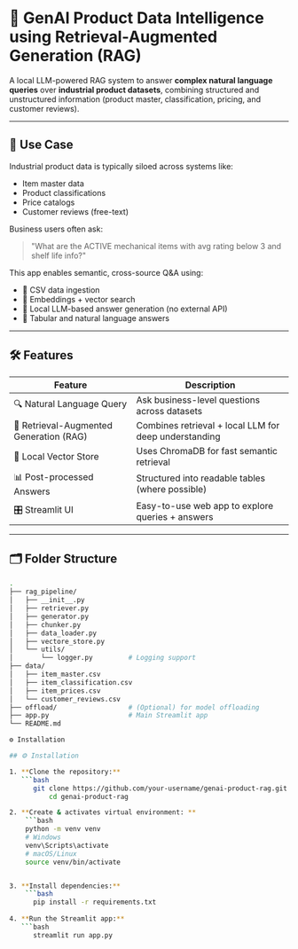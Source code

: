 # 🧠 GenAI Product Data Intelligence using Retrieval-Augmented Generation (RAG)

A local LLM-powered RAG system to answer **complex natural language queries** over **industrial product datasets**, combining structured and unstructured information (product master, classification, pricing, and customer reviews).

---

## 📌 Use Case

Industrial product data is typically siloed across systems like:
- Item master data
- Product classifications
- Price catalogs
- Customer reviews (free-text)

Business users often ask:
> "What are the ACTIVE mechanical items with avg rating below 3 and shelf life info?"

This app enables semantic, cross-source Q&A using:
- 📄 CSV data ingestion
- 🧠 Embeddings + vector search
- 🤖 Local LLM-based answer generation (no external API)
- 🧾 Tabular and natural language answers

---

## 🛠️ Features

| Feature | Description |
|--------|-------------|
| 🔍 Natural Language Query | Ask business-level questions across datasets |
| 🧠 Retrieval-Augmented Generation (RAG) | Combines retrieval + local LLM for deep understanding |
| 💾 Local Vector Store | Uses ChromaDB for fast semantic retrieval |
| 📊 Post-processed Answers | Structured into readable tables (where possible) |
| 🎛️ Streamlit UI | Easy-to-use web app to explore queries + answers |

---

## 🗂️ Folder Structure

```bash
.
├── rag_pipeline/
│   ├── __init__.py
│   ├── retriever.py         
│   ├── generator.py   
│   ├── chunker.py          
│   ├── data_loader.py 
│   ├── vectore_store.py     
│   └── utils/
│       └── logger.py         # Logging support
├── data/
│   ├── item_master.csv
│   ├── item_classification.csv
│   ├── item_prices.csv
│   └── customer_reviews.csv
├── offload/                  # (Optional) for model offloading
├── app.py                    # Main Streamlit app
└── README.md

⚙️ Installation

## ⚙️ Installation  

1. **Clone the repository:**  
   ```bash
      git clone https://github.com/your-username/genai-product-rag.git
          cd genai-product-rag

2. **Create & activates virtual environment: **
    ```bash
    python -m venv venv
    # Windows
    venv\Scripts\activate
    # macOS/Linux
    source venv/bin/activate


3. **Install dependencies:**
    ```bash
      pip install -r requirements.txt
      
4. **Run the Streamlit app:**
   ```bash
      streamlit run app.py 


